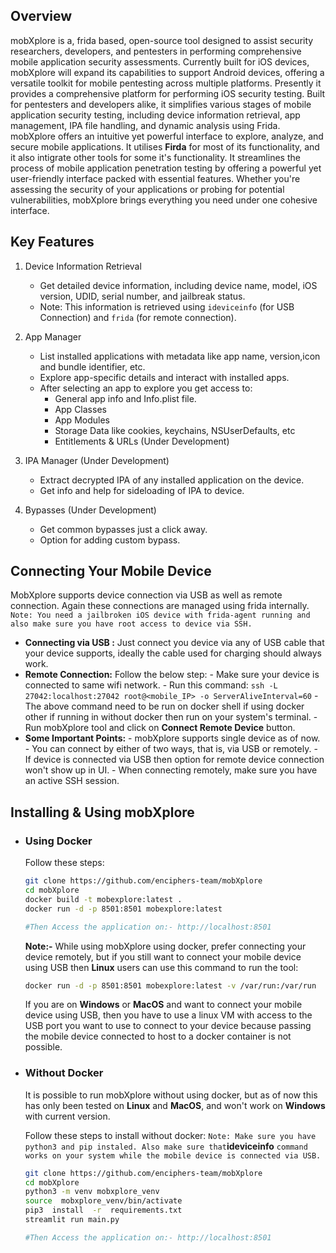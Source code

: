 ## Overview

mobXplore is a, frida based, open-source tool designed to assist security researchers, developers, and pentesters in performing comprehensive mobile application security assessments. Currently built for iOS devices, mobXplore will expand its capabilities to support Android devices, offering a versatile toolkit for mobile pentesting across multiple platforms. Presently it provides a comprehensive platform for performing iOS security testing. Built for pentesters and developers alike, it simplifies various stages of mobile application security testing, including device information retrieval, app management, IPA file handling, and dynamic analysis using Frida. mobXplore offers an intuitive yet powerful interface to explore, analyze, and secure mobile applications. It utilises **Firda** for most of its functionality, and it also intigrate other tools for some it's functionality. It streamlines the process of mobile application penetration testing by offering a powerful yet user-friendly interface packed with essential features. Whether you're assessing the security of your applications or probing for potential vulnerabilities, mobXplore brings everything you need under one cohesive interface.

## Key Features

1. Device Information Retrieval
	- Get detailed device information, including device name, model, iOS version, UDID, serial number, and jailbreak status.
	- Note: This information is retrieved using `ideviceinfo` (for USB Connection) and `frida` (for remote connection).

2. App Manager
	- List installed applications with metadata like app name, version,icon and bundle identifier, etc.
	- Explore app-specific details and interact with installed apps.
	- After selecting an app to explore you get access to:
		- General app info and Info.plist file.
		- App Classes
		- App Modules
		- Storage Data like cookies, keychains, NSUserDefaults, etc
		- Entitlements & URLs (Under Development)

3. IPA Manager (Under Development)
	- Extract decrypted IPA of any installed application on the device.
	- Get info and help for sideloading of IPA to device.

4. Bypasses (Under Development)
	- Get common bypasses just a click away.
	- Option for adding custom bypass.

## Connecting Your Mobile Device

MobXplore supports device connection via USB as well as remote connection. Again these connections are managed using frida internally.
`Note: You need a jailbroken iOS device with frida-agent running and also make sure you have root access to device via SSH.`
- **Connecting via USB :** Just connect you device via any of USB cable that your device supports, ideally the cable used for charging should always work.
- **Remote Connection:** Follow the below step:
		- Make sure your device is connected to same wifi network.
		- Run this command: `ssh -L 27042:localhost:27042 root@<mobile_IP> -o ServerAliveInterval=60` 
		- The above command need to be run on docker shell if using docker other if running in without docker then run on your system's terminal.
		- Run mobXplore tool and click on **Connect Remote Device** button.
- **Some Important Points:**
		- mobXplore supports single device  as of now.
		- You can connect by either of two ways, that is, via USB or remotely. 
		- If device is connected via USB then option for remote device connection won't show up in UI.
		- When connecting remotely, make sure you have an active SSH session.

## Installing & Using mobXplore
- ### Using Docker
	
	Follow these steps:
	```bash
	git clone https://github.com/enciphers-team/mobXplore
	cd mobXplore
	docker build -t mobexplore:latest . 
	docker run -d -p 8501:8501 mobexplore:latest
	
	#Then Access the application on:- http://localhost:8501
	```
	**Note:-** While using mobXplore using docker, prefer connecting your device remotely, but if you still want to connect your mobile device using USB then **Linux** users can use this command to run the tool:
	```bash
	docker run -d -p 8501:8501 mobexplore:latest -v /var/run:/var/run
	```
	If you are on **Windows** or **MacOS**	and want to connect your mobile device using USB, then you have to use a linux VM with access to the USB port you want to use to connect to your device because passing the mobile device connected to host to a docker container is not possible.

- ### Without Docker
	 It is possible to run mobXplore without using docker, but as of now this has only been tested on **Linux** and **MacOS**, and won't work on **Windows** with current version.
	 
	 Follow these steps to install without docker:
`Note: Make sure you have python3 and pip instaled. Also make sure that`**ideviceinfo** `command works on your system while the mobile device is connected via USB.`
	```bash
	git clone https://github.com/enciphers-team/mobXplore
	cd mobXplore
	python3 -m venv mobxplore_venv
	source  mobxplore_venv/bin/activate
	pip3  install  -r  requirements.txt
	streamlit run main.py
	
	#Then Access the application on:- http://localhost:8501
	```